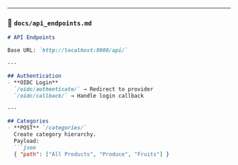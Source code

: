 
---

### 📂 `docs/api_endpoints.md`

```markdown
# API Endpoints

Base URL: `http://localhost:8000/api/`

---

## Authentication
- **OIDC Login**  
  `/oidc/authenticate/` → Redirect to provider  
  `/oidc/callback/` → Handle login callback  

---

## Categories
- **POST** `/categories/`  
  Create category hierarchy.  
  Payload:
  ```json
  { "path": ["All Products", "Produce", "Fruits"] }
